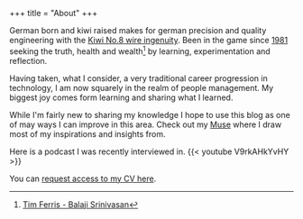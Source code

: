 +++
title = "About"
+++

German born and kiwi raised makes for german precision and quality engineering with the [Kiwi No.8 wire ingenuity](https://en.wikipedia.org/wiki/Number_8_wire). Been in the game since [1981](https://en.wikipedia.org/wiki/1981) seeking the truth, health and wealth[^Balaji Srinivasan] by learning, experimentation and reflection.

Having taken, what I consider, a very traditional career progression in technology, I am now squarely in the realm of people management. My biggest joy comes form learning and sharing what I learned.

While I'm fairly new to sharing my knowledge I hope to use this blog as one of may ways I can improve in this area.
Check out my [Muse](/muse) where I draw most of my inspirations and insights from.

Here is a podcast I was recently interviewed in. {{< youtube V9rkAHkYvHY >}}

You can [request access to my CV here](https://drive.google.com/file/d/1cqjoLJCleXYre2YjGKnDsPq-5TdNjEdQ/view?usp=sharing).

[^Balaji Srinivasan]: [Tim Ferris - Balaji Srinivasan](https://tim.blog/2021/03/25/balaji-srinivasan-transcript/)